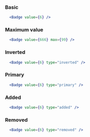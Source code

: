 ### Basic
```jsx
  <Badge value={6} />
```

### Maximum value
```jsx
  <Badge value={666} max={99} />
```

### Inverted
```jsx
  <Badge value={6} type="inverted" />
```

### Primary
```jsx
  <Badge value={6} type="primary" />
```

### Added
```jsx
  <Badge value={6} type="added" />
```

### Removed
```jsx
  <Badge value={6} type="removed" />
```